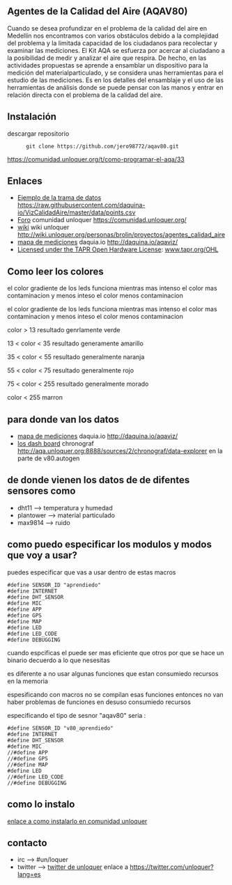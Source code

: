 ## Agentes de la Calidad del Aire (AQAV80)
Cuando se desea profundizar en el problema de la calidad del aire en Medellín nos encontramos con varios obstáculos debido a la complejidad del problema y la limitada capacidad de los ciudadanos para recolectar y examinar las mediciones.
El Kit AQA se esfuerza por acercar al ciudadano a la posibilidad de medir y analizar el aire que respira. De hecho, en las actividades propuestas se aprende a ensamblar un dispositivo para la medición del materialparticulado, y se considera unas herramientas para el estudio de las mediciones.
Es en los detalles del ensamblaje y el uso de las herramientas de análisis donde se puede pensar con las manos y entrar en relación directa con el problema de la calidad del aire.

## Instalación

descargar repositorio

          git clone https://github.com/jero98772/aqav80.git

https://comunidad.unloquer.org/t/como-programar-el-aqa/33

## Enlaces
  * [Ejemplo de la trama de datos](https://raw.githubusercontent.com/daquina-io/VizCalidadAire/master/data/points.csv) https://raw.githubusercontent.com/daquina-io/VizCalidadAire/master/data/points.csv
  * [Foro](https://comunidad.unloquer.org/) comunidad unloquer  https://comunidad.unloquer.org/
  * [wiki](http://wiki.unloquer.org/personas/brolin/proyectos/agentes_calidad_aire) wiki unloquer http://wiki.unloquer.org/personas/brolin/proyectos/agentes_calidad_aire
  * [mapa de mediciones](http://daquina.io/aqaviz/) daquia.io http://daquina.io/aqaviz/
  * [Licensed under the TAPR Open Hardware License](www.tapr.org/OHL): www.tapr.org/OHL

## Como leer los colores
el color gradiente de los leds funciona mientras mas intenso el color mas contaminacion  y menos inteso el color  menos contaminacion

el color gradiente de los leds funciona mientras mas intenso el color mas contaminacion y menos inteso el color menos contaminacion 

color > 13 resultado genrlamente verde 

13 < color < 35 resultado  generamente amarillo

35 < color < 55 resultado  generalmente naranja

55 < color < 75 resultado  generalmente rojo

75 < color < 255 resultado  generalmente morado

color < 255 marron

## para donde van los datos

  * [mapa de mediciones](http://daquina.io/aqaviz/) daquia.io http://daquina.io/aqaviz/
  * [los dash board](http://aqa.unloquer.org:8888/sources/2/chronograf/data-explorer) chronograf http://aqa.unloquer.org:8888/sources/2/chronograf/data-explorer
  en la parte de  v80.autogen

## de donde vienen los datos de de difentes sensores como 

 * dht11 --> temperatura y humedad 
 * plantower --> material particulado
 * max9814 --> ruido

## como puedo especificar los modulos y modos que voy a usar?
puedes especificar que vas a usar dentro de estas macros

	#define SENSOR_ID "aprendiedo"
	#define INTERNET
	#define DHT_SENSOR
	#define MIC
	#define APP
	#define GPS
	#define MAP
	#define LED
	#define LED_CODE
	#define DEBUGGING

cuando espcificas el puede ser mas eficiente que otros por que se hace un binario decuerdo a lo que nesesitas 

es diferente a no usar algunas funciones que estan consumiedo recursos en la memoria

espesificando con macros no se compilan esas funciones entonces no van haber problemas de funciones en desuso consumiedo recursos 

especificando el tipo de sesnor "aqav80" seria :
 
	#define SENSOR_ID "v80_aprendiedo"
	#define INTERNET
	#define DHT_SENSOR
	#define MIC
	//#define APP
	//#define GPS
	//#define MAP
	#define LED
	//#define LED_CODE
	//#define DEBUGGING

## como lo instalo 

[enlace a como instalarlo en comunidad unloquer](https://comunidad.unloquer.org/t/cargar-el-firmware-desde-linea-de-comando/118) 

## contacto 

 * irc --> #un/loquer
 * twitter --> [twitter de unloquer](https://twitter.com/unloquer?lang=es) enlace a https://twitter.com/unloquer?lang=es
